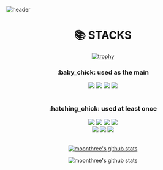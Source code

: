 ![header](https://capsule-render.vercel.app/api?type=waving&color=auto&height=300&section=header&text=Hello%20world,%20I'm%20moonthree!&fontSize=50)

<div align=center>
    <h1>📚 STACKS</h1>
    
[![trophy](https://github-profile-trophy.vercel.app/?username=moonthree)](https://github.com/ryo-ma/github-profile-trophy)

</div>
<div align=center>
    <h3>:baby_chick: used as the main</h3>
    <img src="https://img.shields.io/badge/java-007396?style=for-the-badge&logo=java&logoColor=white">
    <img src="https://img.shields.io/badge/spring-6DB33F?style=for-the-badge&logo=spring&logoColor=white">
    <img src="https://img.shields.io/badge/javascript-F7DF1E?style=for-the-badge&logo=javascript&logoColor=black">  
    <img src="https://img.shields.io/badge/mysql-4479A1?style=for-the-badge&logo=mysql&logoColor=white">
    <br>
    <br>
    <h3>:hatching_chick: used at least once</h3>
    <img src="https://img.shields.io/badge/python-3776AB?style=for-the-badge&logo=python&logoColor=white"> 
    <img src="https://img.shields.io/badge/html5-E34F26?style=for-the-badge&logo=html5&logoColor=white"> 
    <img src="https://img.shields.io/badge/css-1572B6?style=for-the-badge&logo=css3&logoColor=white">  
    <img src="https://img.shields.io/badge/jquery-0769AD?style=for-the-badge&logo=jquery&logoColor=white">
    <br>
    <img src="https://img.shields.io/badge/oracle-F80000?style=for-the-badge&logo=oracle&logoColor=white">
    <img src="https://img.shields.io/badge/github-181717?style=for-the-badge&logo=github&logoColor=white">
    <img src="https://img.shields.io/badge/git-F05032?style=for-the-badge&logo=git&logoColor=white">
</div>

<div align=center>
<br>

[![moonthree's github stats](https://github-readme-stats.vercel.app/api/top-langs/?username=moonthree&show_icons=true&hide_border=true&title_color=004386&icon_color=004386&layout=compact)](https://github.com/moonthree)

![moonthree's github stats](https://github-readme-stats.vercel.app/api?username=moonthree&show_icons=true)

</div>



